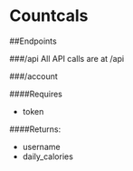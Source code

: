 Countcals
==========

##Endpoints

###/api
All API calls are at /api 

###/account
 
####Requires
- token

####Returns:
- username
- daily_calories


